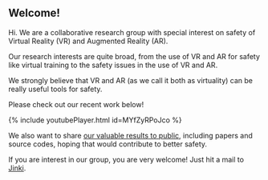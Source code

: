## Welcome!

Hi. We are a collaborative research group with special interest on safety of Virtual Reality (VR) and Augmented Reality (AR).

Our research interests are quite broad, from the use of VR and AR for safety like virtual training to the safety issues in the use of VR and AR.

We strongly believe that VR and AR (as we call it both as virtuality) can be really useful tools for safety.

Please check out our recent work below!

{% include youtubePlayer.html id=MYfZyRPoJco %}

We also want to share [our valuable results to public](https://github.com/VirtualityForSafety/), including papers and source codes, hoping that would contribute to better safety.

If you are interest in our group, you are very welcome! Just hit a mail to [Jinki](mailto:your.jinki.jung@gmail.com).
